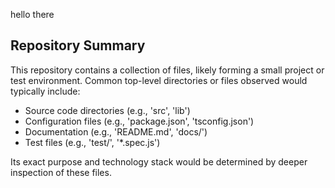 hello there

## Repository Summary

This repository contains a collection of files, likely forming a small project or test environment. Common top-level directories or files observed would typically include:
- Source code directories (e.g., 'src', 'lib')
- Configuration files (e.g., 'package.json', 'tsconfig.json')
- Documentation (e.g., 'README.md', 'docs/')
- Test files (e.g., 'test/', '*.spec.js')

Its exact purpose and technology stack would be determined by deeper inspection of these files.

